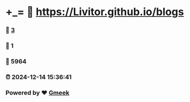 # +_= :link: https://Livitor.github.io/blogs 
### :page_facing_up: [3](https://Livitor.github.io/blogs/tag.html) 
### :speech_balloon: 1 
### :hibiscus: 5964 
### :alarm_clock: 2024-12-14 15:36:41 
### Powered by :heart: [Gmeek](https://github.com/Meekdai/Gmeek)
